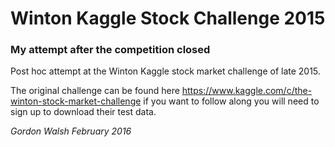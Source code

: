 # Winton Kaggle Stock Challenge 2015

### My attempt after the competition closed
Post hoc attempt at the Winton Kaggle stock market challenge of late 2015.

The original challenge can be found here <https://www.kaggle.com/c/the-winton-stock-market-challenge> if you want to follow along you will need to sign up to download their test data.

*Gordon Walsh February 2016*
